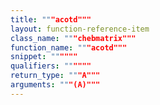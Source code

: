 ```yaml
---
title: """acotd"""
layout: function-reference-item
class_name: """chebmatrix"""
function_name: """acotd"""
snippet: """"""
qualifiers: """"""
return_type: """A"""
arguments: """(A)"""
---
```


